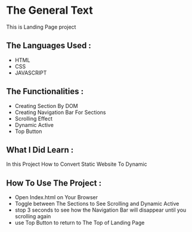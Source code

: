 # The General Text 
This is Landing Page project

## The Languages Used :
- HTML
- CSS
- JAVASCRIPT
  
## The Functionalities :
- Creating Section By DOM
- Creating Navigation Bar For Sections
- Scrolling Effect
- Dynamic Active
- Top Button 
  
## What I Did Learn :
In this Project How to Convert Static Website To Dynamic

## How To Use The Project :
- Open Index.html on Your Browser
- Toggle between The Sections to See Scrolling and Dynamic Active 
- stop 3 seconds to see how the Navigation Bar will disappear until you scrolling again
- use Top Button to return to The Top of Landing Page 